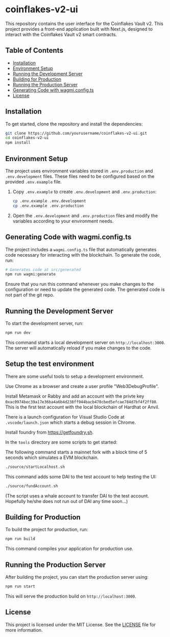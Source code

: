 # coinflakes-v2-ui

This repository contains the user interface for the Coinflakes Vault v2. This project provides a front-end application built with Next.js, designed to interact with the Coinflakes Vault v2 smart contracts.

## Table of Contents

- [Installation](#installation)
- [Environment Setup](#environment-setup)
- [Running the Development Server](#running-the-development-server)
- [Building for Production](#building-for-production)
- [Running the Production Server](#running-the-production-server)
- [Generating Code with wagmi.config.ts](#generating-code-with-wagmiconfigts)
- [License](#license)

## Installation

To get started, clone the repository and install the dependencies:

```bash
git clone https://github.com/yourusername/coinflakes-v2-ui.git
cd coinflakes-v2-ui
npm install
```

## Environment Setup

The project uses environment variables stored in `.env.production` and `.env.development` files. These files need to be configured based on the provided `.env.example` file.

1. Copy `.env.example` to create `.env.development` and `.env.production`:

   ```bash
   cp .env.example .env.development
   cp .env.example .env.production
   ```

2. Open the `.env.development` and `.env.production` files and modify the variables according to your environment needs.

## Generating Code with wagmi.config.ts

The project includes a `wagmi.config.ts` file that automatically generates code necessary for interacting with the blockchain. To generate the code, run:

```bash
# Generates code at src/generated
npm run wagmi:generate
```

Ensure that you run this command whenever you make changes to the configuration or need to update the generated code. The
generated code is not part of the git repo.

## Running the Development Server

To start the development server, run:

```bash
npm run dev
```

This command starts a local development server on `http://localhost:3000`. The server will automatically reload if you make changes to the code.

## Setup the test environment

There are some useful tools to setup a development environment. 

Use Chrome as a browser and create a user profile "Web3DebugProfile". 

Install Metamask or Rabby and add an account with the privte key
`0xac0974bec39a17e36ba4a6b4d238ff944bacb478cbed5efcae784d7bf4f2ff80`. This is the first test account with the local blockchain of Hardhat or Anvil. 

There is a launch configuration for Visual Studio Code at `.vscode/launch.json` which starts a debug session in Chrome.

Install foundry from https://getfoundry.sh.

In the `tools` directory are some scripts to get started:

The following command starts a mainnet fork with a block time of 5 seconds which simulates a EVM blockchain.

```bash
./source/startLocalhost.sh
```

This command adds some DAI to the test account to help testing the UI:

```bash
./source/fundAccount.sh
```
(The script uses a whale account to transfer DAI to the test account. Hopefully he/she does not run out of DAI any time soon...)

## Building for Production

To build the project for production, run:

```bash
npm run build
```

This command compiles your application for production use.

## Running the Production Server

After building the project, you can start the production server using:

```bash
npm run start
```

This will serve the production build on `http://localhost:3000`.

## License

This project is licensed under the MIT License. See the [LICENSE](LICENSE) file for more information.
